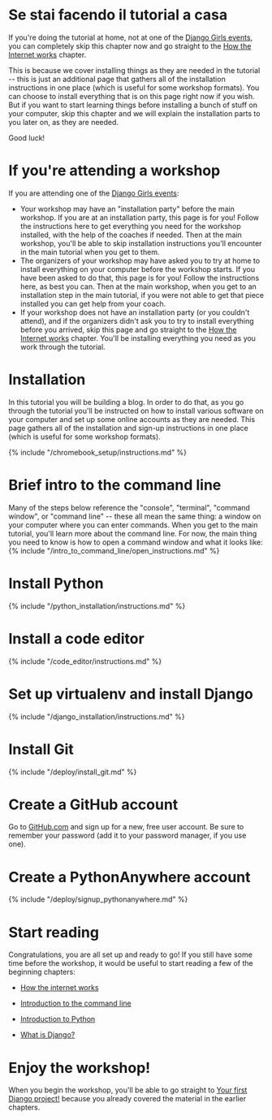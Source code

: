 # Se stai facendo il tutorial a casa

If you're doing the tutorial at home, not at one of the [Django Girls events](https://djangogirls.org/events/), you can completely skip this chapter now and go straight to the [How the Internet works](../how_the_internet_works/README.md) chapter.

This is because we cover installing things as they are needed in the tutorial -- this is just an additional page that gathers all of the installation instructions in one place (which is useful for some workshop formats). You can choose to install everything that is on this page right now if you wish. But if you want to start learning things before installing a bunch of stuff on your computer, skip this chapter and we will explain the installation parts to you later on, as they are needed.

Good luck!

# If you're attending a workshop

If you are attending one of the [Django Girls events](https://djangogirls.org/events/):

* Your workshop may have an "installation party" before the main workshop. If you are at an installation party, this page is for you! Follow the instructions here to get everything you need for the workshop installed, with the help of the coaches if needed. Then at the main workshop, you'll be able to skip installation instructions you'll encounter in the main tutorial when you get to them.
* The organizers of your workshop may have asked you to try at home to install everything on your computer before the workshop starts. If you have been asked to do that, this page is for you! Follow the instructions here, as best you can. Then at the main workshop, when you get to an installation step in the main tutorial, if you were not able to get that piece installed you can get help from your coach.
* If your workshop does not have an installation party (or you couldn't attend), and if the organizers didn't ask you to try to install everything before you arrived, skip this page and go straight to the [How the Internet works](../how_the_internet_works/README.md) chapter. You'll be installing everything you need as you work through the tutorial.

# Installation

In this tutorial you will be building a blog. In order to do that, as you go through the tutorial you'll be instructed on how to install various software on your computer and set up some online accounts as they are needed. This page gathers all of the installation and sign-up instructions in one place (which is useful for some workshop formats).

<!--sec data-title="Chromebook setup (if you're using one)"
data-id="chromebook_setup" data-collapse=true ces--> {% include "/chromebook_setup/instructions.md" %} 

<!--endsec-->

# Brief intro to the command line

Many of the steps below reference the "console", "terminal", "command window", or "command line" -- these all mean the same thing: a window on your computer where you can enter commands. When you get to the main tutorial, you'll learn more about the command line. For now, the main thing you need to know is how to open a command window and what it looks like: {% include "/intro_to_command_line/open_instructions.md" %}

# Install Python

{% include "/python_installation/instructions.md" %}

# Install a code editor

{% include "/code_editor/instructions.md" %}

# Set up virtualenv and install Django

{% include "/django_installation/instructions.md" %}

# Install Git

{% include "/deploy/install_git.md" %}

# Create a GitHub account

Go to [GitHub.com](https://www.github.com) and sign up for a new, free user account. Be sure to remember your password (add it to your password manager, if you use one).

# Create a PythonAnywhere account

{% include "/deploy/signup_pythonanywhere.md" %}

# Start reading

Congratulations, you are all set up and ready to go! If you still have some time before the workshop, it would be useful to start reading a few of the beginning chapters:

* [How the internet works](../how_the_internet_works/README.md)

* [Introduction to the command line](../intro_to_command_line/README.md)

* [Introduction to Python](../python_introduction/README.md)

* [What is Django?](../django/README.md)

# Enjoy the workshop!

When you begin the workshop, you'll be able to go straight to [Your first Django project!](../django_start_project/README.md) because you already covered the material in the earlier chapters.